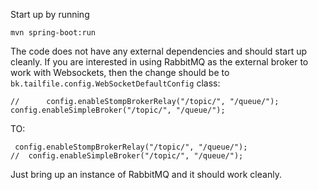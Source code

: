Start up by running 

    mvn spring-boot:run

The code does not have any external dependencies and should start up cleanly. If you are
interested in using RabbitMQ as the external broker to work with Websockets, then the change should be to `bk.tailfile.config.WebSocketDefaultConfig` class:

    //		config.enableStompBrokerRelay("/topic/", "/queue/");
	config.enableSimpleBroker("/topic/", "/queue/");

TO:

     config.enableStompBrokerRelay("/topic/", "/queue/");
	//	config.enableSimpleBroker("/topic/", "/queue/");


Just bring up an instance of RabbitMQ and it should work cleanly.
